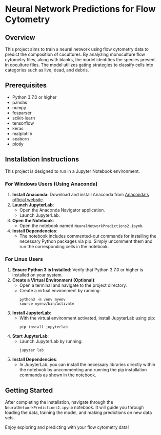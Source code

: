 # Neural Network Predictions for Flow Cytometry

## Overview

This project aims to train a neural network using flow cytometry data to predict the composition of cocultures. By analyzing monoculture flow cytometry files, along with blanks, the model identifies the species present in coculture files. The model utilizes gating strategies to classify cells into categories such as live, dead, and debris.

## Prerequisites

- Python 3.7.0 or higher
- pandas
- numpy
- fcsparser
- scikit-learn
- tensorflow
- keras
- matplotlib
- seaborn
- plotly

## Installation Instructions

This project is designed to run in a Jupyter Notebook environment.

### For Windows Users (Using Anaconda)

1. **Install Anaconda**: Download and install Anaconda from [Anaconda's official website](https://www.anaconda.com/products/distribution).
2. **Launch JupyterLab**:
   - Open the Anaconda Navigator application.
   - Launch JupyterLab.
3. **Open the Notebook**:
   - Open the notebook named `NeuralNetworkPredictions2.ipynb`.
4. **Install Dependencies**:
   - The notebook includes commented-out commands for installing the necessary Python packages via pip. Simply uncomment them and run the corresponding cells in the notebook.

### For Linux Users

1. **Ensure Python 3 is Installed**: Verify that Python 3.7.0 or higher is installed on your system.
2. **Create a Virtual Environment (Optional)**:
   - Open a terminal and navigate to the project directory.
   - Create a virtual environment by running:
     ```
     python3 -m venv myenv
     source myenv/bin/activate
     ```
3. **Install JupyterLab**:
   - With the virtual environment activated, install JupyterLab using pip:
     ```
     pip install jupyterlab
     ```
4. **Start JupyterLab**:
   - Launch JupyterLab by running:
     ```
     jupyter lab
     ```
5. **Install Dependencies**:
   - In JupyterLab, you can install the necessary libraries directly within the notebook by uncommenting and running the pip installation commands as shown in the notebook.

## Getting Started

After completing the installation, navigate through the `NeuralNetworkPredictions2.ipynb` notebook. It will guide you through loading the data, training the model, and making predictions on new data sets.

Enjoy exploring and predicting with your flow cytometry data!
